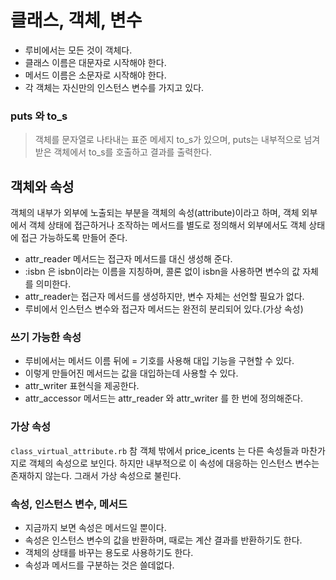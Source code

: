 # 클래스, 객체, 변수
- 루비에서는 모든 것이 객체다.
- 클래스 이름은 대문자로 시작해야 한다.
- 메서드 이름은 소문자로 시작해야 한다.
- 각 객체는 자신만의 인스턴스 변수를 가지고 있다.

### puts 와 to_s
> 객체를 문자열로 나타내는 표준 메세지 to_s가 있으며, puts는 내부적으로 넘겨받은 객체에서 to_s를 호출하고 결과를 출력한다.


## 객체와 속성
객체의 내부가 외부에 노출되는 부분을 객체의 속성(attribute)이라고 하며, 객체 외부에서 객체 상태에 접근하거나 조작하는 메서드를 별도로 정의해서 외부에서도 객체 상태에 접근 가능하도록 만들어 준다.
- attr_reader 메서드는 접근자 메서드를 대신 생성해 준다.
- :isbn 은 isbn이라는 이름을 지칭하며, 콜론 없이 isbn을 사용하면 변수의 값 자체를 의미한다.
- attr_reader는 접근자 메서드를 생성하지만, 변수 자체는 선언할 필요가 없다.
- 루비에서 인스턴스 변수와 접근자 메서드는 완전히 분리되어 있다.(가상 속성)


### 쓰기 가능한 속성
- 루비에서는 메서드 이름 뒤에 = 기호를 사용해 대입 기능을 구현할 수 있다. 
- 이렇게 만들어진 메서드는 값을 대입하는데 사용할 수 있다.
- attr_writer 표현식을 제공한다.
- attr_accessor 메서드는 attr_reader 와 attr_writer 를 한 번에 정의해준다.

### 가상 속성
`class_virtual_attribute.rb` 참 객체 밖에서 price_icents 는 다른 속성들과 마찬가지로 객체의 속성으로 보인다. 하지만 내부적으로 이 속성에 대응하는 인스턴스 변수는 존재하지 않는다.
그래서 가상 속성으로 불린다.

### 속성, 인스턴스 변수, 메서드
- 지금까지 보면 속성은 메서드일 뿐이다.
- 속성은 인스턴스 변수의 값을 반환하며, 때로는 계산 결과를 반환하기도 한다.
- 객체의 상태를 바꾸는 용도로 사용하기도 한다.
- 속성과 메서드를 구분하는 것은 쓸데없다.